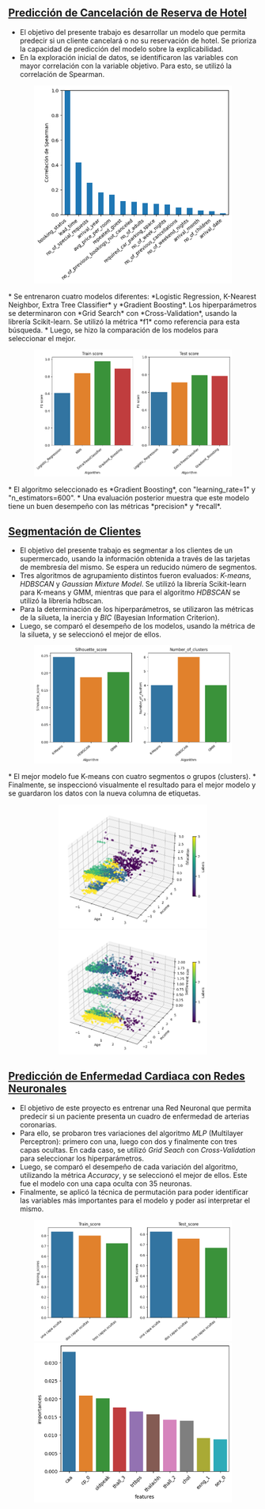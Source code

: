 ## [ Predicción de Cancelación de Reserva de Hotel](https://github.com/a-jimenezc/Prediccion_cancelacion_reserva_de_hotel "Clic para acceder al repositorio")

* El objetivo del presente trabajo es desarrollar un modelo que permita predecir si un cliente cancelará o no su reservación de hotel. Se prioriza la capacidad de predicción del modelo sobre la explicabilidad.
* En la exploración inicial de datos, se identificaron las variables con mayor correlación con la variable objetivo. Para esto, se utilizó la correlación de Spearman.
<p align="center">
<img src="images2/corr_bar1.png" alt="Alt text 1" width="400"/>
</p>
* Se entrenaron cuatro modelos diferentes: *Logistic Regression, K-Nearest Neighbor, Extra Tree Classifier* y *Gradient Boosting*. Los hiperparámetros se determinaron con *Grid Search* con *Cross-Validation*, usando la librería Scikit-learn. Se utilizó la métrica *f1* como referencia para esta búsqueda.
* Luego, se hizo la comparación de los modelos para seleccionar el mejor.  
<p align="center">
<img src="images2/scores1.png" alt="Alt text 1" width="400"/>
</p>
* El algoritmo seleccionado es *Gradient Boosting*, con "learning_rate=1" y "n_estimators=600".
* Una evaluación posterior muestra que este modelo tiene un buen desempeño con las métricas *precision* y *recall*.


## [ Segmentación de Clientes](https://github.com/a-jimenezc/segmentacion_de_clientes "Clic para acceder al repositorio")

* El objetivo del presente trabajo es segmentar a los clientes de un supermercado, usando la información obtenida a través de las tarjetas de membresía del mismo. Se espera un reducido número de segmentos.
* Tres algoritmos de agrupamiento distintos fueron evaluados: *K-means, HDBSCAN* y *Gaussian Mixture Model*. Se utilizó la librería Scikit-learn para K-means y GMM, mientras que para el algoritmo *HDBSCAN* se utilizó la librería hdbscan.
* Para la determinación de los hiperparámetros, se utilizaron las métricas de la silueta, la inercia y *BIC* (Bayesian Information Criterion).  
* Luego, se comparó el desempeño de los modelos, usando la métrica de la silueta, y se seleccionó el mejor de ellos.
<p align="center">
<img src="images1/comparison.png" alt="Alt text 1" width="400"/>
</p>
* El mejor modelo fue K-means con cuatro segmentos o grupos (clusters).
* Finalmente, se inspeccionó visualmente el resultado para el mejor modelo y se guardaron los datos con la nueva columna de etiquetas.
<p align="center">
<img src="images1/result1.png" alt="Alt text 1" width="300"/> <img src="images1/result2.png" alt="Alt text 2" width="300"/>
</p>


## [ Predicción de Enfermedad Cardiaca con Redes Neuronales](https://github.com/a-jimenezc/Prediccion_de_enfermedad_cardiaca "Clic para acceder al repositorio")

* El objetivo de este proyecto es entrenar una Red Neuronal que permita predecir si un paciente presenta un cuadro de enfermedad de arterias coronarias.
* Para ello, se probaron tres variaciones del algoritmo *MLP* (Multilayer Perceptron): primero con una, luego con dos y finalmente con tres capas ocultas. En cada caso, se utilizó *Grid Seach* con *Cross-Validation* para seleccionar los hiperparámetros. 
* Luego, se comparó el desempeño de cada variación del algoritmo, utilizando la métrica *Accuracy*, y se seleccionó el mejor de ellos. Este fue el modelo con una capa oculta con 35 neuronas.
* Finalmente, se aplicó la técnica de permutación para poder identificar las variables más importantes para el modelo y poder así interpretar el mismo.

<p align="center">
<img src="images/scores1.png" alt="Alt text 1" width="400"/>  <img src="images/imprtances_test.png" alt="Alt text 2" width="400"/>
</p>
